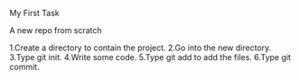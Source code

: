 My First Task


A new repo from scratch


1.Create a directory to contain the project.
2.Go into the new directory.
3.Type git init.
4.Write some code.
5.Type git add to add the files.
6.Type git commit.
